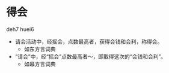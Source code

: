 # 得会
deh7 huei6
+ 请会活动中，经摇会，点数最高者，获得会钱和会利，称得会。
  * 如东方言词典
+ “请会”中，经“摇会”点数最高者～，即取得这次的“会钱和会利”。
  * 如皋方言词典

